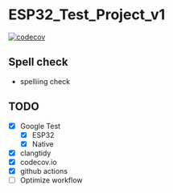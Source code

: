 # ESP32_Test_Project_v1

[![codecov](https://codecov.io/github/mikrotroniksolutions/ESP32_Test_Project_v1/branch/main/graph/badge.svg?token=CFI4PDF80H)](https://codecov.io/github/mikrotroniksolutions/ESP32_Test_Project_v1)

## Spell check

- spelliing check


## TODO

- [x] Google Test
  - [x] ESP32
  - [x] Native
- [x] clangtidy
- [x] codecov.io
- [x] github actions
- [ ] Optimize workflow
